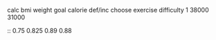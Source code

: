 calc bmi
weight goal
calorie def/inc
choose exercise difficulty 1
38000
31000

::
0.75
0.825
0.89
0.88
